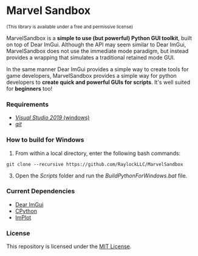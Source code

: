 # Marvel Sandbox
<sub>(This library is available under a free and permissive license)</sub>

MarvelSandbox is a **simple to use (but powerful) Python GUI toolkit**, built on top of Dear ImGui. Although the API may seem similar to Dear ImGui, MarvelSandbox does not use the immediate mode paradigm, but instead provides a wrapping that simulates a traditional retained mode GUI.

In the same manner Dear ImGui provides a simple way to create tools for game developers, MarvelSandbox provides a simple way for python developers to **create quick and powerful GUIs for scripts**. It's well suited for **beginners** too!

### Requirements

- [_Visual Studio 2019_ (windows)](https://visualstudio.microsoft.com/vs/)
- [_git_](https://git-scm.com/)

### How to build for Windows

1. From within a local directory, enter the following bash commands:
```
git clone --recursive https://github.com/RaylockLLC/MarvelSandbox
```
3. Open the _Scripts_ folder and run the _BuildPythonForWindows.bat_ file.


### Current Dependencies

- [Dear ImGui](https://github.com/ocornut/imgui)
- [CPython](https://github.com/python/cpython)
- [ImPlot](https://github.com/epezent/implot)

### License

This repository is licensed under the [MIT License](https://mit-license.org/).
